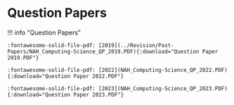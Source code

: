 # Question Papers


!!! info "Question Papers"

    :fontawesome-solid-file-pdf: [2019](../Revision/Past-Papers/NAH_Computing-Science_QP_2019.PDF){:download="Question Paper 2019.PDF"}

    :fontawesome-solid-file-pdf: [2022](NAH_Computing-Science_QP_2022.PDF){:download="Question Paper 2022.PDF"}

    :fontawesome-solid-file-pdf: [2023](NAH_Computing-Science_QP_2023.PDF){:download="Question Paper 2023.PDF"}


